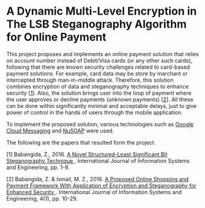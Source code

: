 # A Dynamic Multi-Level Encryption in The LSB Steganography Algorithm for Online Payment

This project proposes and implements an online payment solution that relies on account number instead of Debit/Visa cards (or any other such cards), following that there are known security challenges related to card-based payment solutions. For example, card data may be store by marchant or intercepted through man-in-middle attack. Therefore, this solution combines encryption of data and steganography techniques to enhance security [<a href="https://github.com/babangidazachariah/Dynamic-Multi-Level-Encryption-in-The-LSB-Steganography-Algorithm-for-Online-Payment/blob/main/A_Novel_Structured_Least_Significant_Bit.pdf">1</a>]. Also, the solution brings user into the loop of payment where the user approves or decline payments (unknown payments) [<a href="https://github.com/babangidazachariah/Dynamic-Multi-Level-Encryption-in-The-LSB-Steganography-Algorithm-for-Online-Payment/blob/main/Ismail_BabangidaZachariah.pdf">2</a>]. All these can be done within significantly minimal and acceptable delays, just to give power of control in the hands of users through the mobile application.

To implement the proposed solution, various technologies such as <a href="https://firebase.google.com/docs/cloud-messaging">Google Cloud Messaging</a> and <a href="https://github.com/contributte/nusoap">NuSOAP</a> were used.

The following are the papers that resulted form the project.

[1] Babangida, Z., 2016. <a href="https://github.com/babangidazachariah/Dynamic-Multi-Level-Encryption-in-The-LSB-Steganography-Algorithm-for-Online-Payment/blob/main/A_Novel_Structured_Least_Significant_Bit.pdf"> A Novel Structured-Least Significant Bit Steganography Technique </a>. International Journal of Information Systems and Engineering, pp. 1-9.


[2] Babangida, Z. & Ismail, M. Z., 2016. <a href="https://github.com/babangidazachariah/Dynamic-Multi-Level-Encryption-in-The-LSB-Steganography-Algorithm-for-Online-Payment/blob/main/Ismail_BabangidaZachariah.pdf"> A Proposed Online Shopping and Payment Framework With Application of Encryption and Steganography for Enhanced Security </a>. International Journal of Information Systems and Engineering, 4(1), pp. 10-29.
